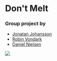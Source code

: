 # Don't Melt

### Group project by
- [Jonatan Johansson](https://github.com/smeas)
- [Robin Vondark](https://github.com/RobinVondrak)
- [Daniel Nielsen](https://github.com/danielalexandernielsen)

<img src="https://github.com/smeas/Dont-Melt/blob/master/dontmelt_screenshot.png?raw=true">
